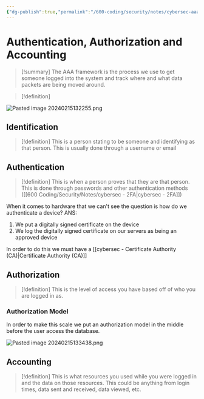 ```yaml
---
{"dg-publish":true,"permalink":"/600-coding/security/notes/cybersec-aaa-framework/","tags":["CyberSecurity","cybersec-profm","cybersec-sec-plus"]}
---
```


# Authentication, Authorization and Accounting

> [!summary] 
> The AAA framework is the process we use to get someone logged into the system and track where and what data packets are being moved around. 


> [!definition] 
> 

![Pasted image 20240215132255.png](/img/user/104%20Attachments/Pasted%20image%2020240215132255.png)
## Identification
> [!definition] 
> This is a person stating to be someone and identifying as that person. This is usually done through a username or email
## Authentication
> [!definition] 
> This is when a person proves that they are that person. This is done through passwords and other authentication methods ([[600 Coding/Security/Notes/cybersec - 2FA\|cybersec - 2FA]])

When it comes to hardware that we can't see the question is how do we authenticate a device?
ANS: 
1. We put a digitally signed certificate on the device
2. We log the digitally signed certificate on our servers as being an approved device

In order to do this we must have a [[cybersec - Certificate Authority (CA)\|Certificate Authority (CA)]] 
## Authorization
> [!definition] 
> This is the level of access you have based off of who you are logged in as. 

### Authorization Model
In order to make this scale we put an authorization model in the middle before the user access the database. 

![Pasted image 20240215133438.png](/img/user/104%20Attachments/Pasted%20image%2020240215133438.png)
## Accounting
> [!definition] 
> This is what resources you used while you were logged in and the data on those resources. This could be anything from login times, data sent and received, data viewed, etc.